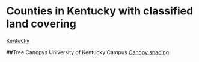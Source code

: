 # Counties in Kentucky with classified land covering
[Kentucky](Layout1.jpg)

##Tree Canopys University of Kentucky Campus
[Canopy shading](treemodel.jpg)
